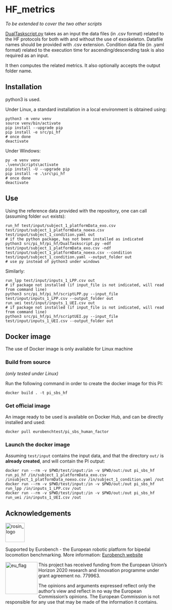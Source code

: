 # HF_metrics

_To be extended to cover the two other scripts_

[DualTaskscript.py](src/pi_hf/DualTaskscript.py) takes as an input the data files (in .csv format) related to the HF protocols for both with and without the use of exoskeleton.
Datafile names should be provided with .csv extension.
Condition data file (in .yaml format) related to the execution time for ascending/descending task is also required as an input.

It then computes the related metrics. It also optionally accepts the output folder name.

## Installation

python3 is used.

Under Linux, a standard installation in a local environment is obtained using:

```term
python3 -m venv venv
source venv/bin/activate
pip install --upgrade pip
pip install -e src/pi_hf
# once done
deactivate
```

Under Windows:

```term
py -m venv venv
.\venv\Scripts\activate
pip install -U --upgrade pip
pip install -e .\src\pi_hf
# once done
deactivate
```

## Use

Using the reference data provided with the repository, one can call (assuming folder `out` exists):

```console
run_hf test/input/subject_1_platformData_exo.csv test/input/subject_1_platformData_noexo.csv test/input/subject_1_condition.yaml out
# if the python package, has not been installed as indicated
python3 src/pi_hf/pi_hf/DualTaskscript.py -edf test/input/subject_1_platformData_exo.csv -ndf test/input/subject_1_platformData_noexo.csv --condition test/input/subject_1_condition.yaml --output_folder out
# use py instead of python3 under windows
```

Similarly:

```console
run_lpp test/input/inputs_1_LPP.csv out
# if package not installed (if input_file is not indicated, will read from command line)
python3 src/pi_hf/pi_hf/scriptLPP.py --input_file test/input/inputs_1_LPP.csv --output_folder out
run_uei test/input/inputs_1_UEI.csv out
# if package not installed (if input_file is not indicated, will read from command line)
python3 src/pi_hf/pi_hf/scriptUEI.py --input_file test/input/inputs_1_UEI.csv --output_folder out
```

## Docker image

The use of Docker image is only available for Linux machine
### Build from source

_(only tested under Linux)_

Run the following command in order to create the docker image for this PI:

```console
docker build . -t pi_sbs_hf
```

### Get official image

An image ready to be used is available on Docker Hub, and can be directly installed and used:

```console
docker pull eurobenchtest/pi_sbs_human_factor
```

### Launch the docker image

Assuming `test/input` contains the input data, and that the directory `out/` is **already created**, and will contain the PI output:

```shell
docker run --rm -v $PWD/test/input:/in -v $PWD/out:/out pi_sbs_hf run_pi_hf /in/subject_1_platformData_exo.csv /insubject_1_platformData_noexo.csv /in/subject_1_condition.yaml /out
docker run --rm -v $PWD/test/input:/in -v $PWD/out:/out pi_sbs_hf run_lpp /in/inputs_1_LPP.csv /out
docker run --rm -v $PWD/test/input:/in -v $PWD/out:/out pi_sbs_hf run_uei /in/inputs_1_UEI.csv /out
```

## Acknowledgements

<a href="http://eurobench2020.eu">
  <img src="http://eurobench2020.eu/wp-content/uploads/2018/06/cropped-logoweb.png"
       alt="rosin_logo" height="60" >
</a>

Supported by Eurobench - the European robotic platform for bipedal locomotion benchmarking.
More information: [Eurobench website][eurobench_website]

<img src="http://eurobench2020.eu/wp-content/uploads/2018/02/euflag.png"
     alt="eu_flag" width="100" align="left" >

This project has received funding from the European Union’s Horizon 2020
research and innovation programme under grant agreement no. 779963.

The opinions and arguments expressed reflect only the author‘s view and
reflect in no way the European Commission‘s opinions.
The European Commission is not responsible for any use that may be made
of the information it contains.

[eurobench_logo]: http://eurobench2020.eu/wp-content/uploads/2018/06/cropped-logoweb.png
[eurobench_website]: http://eurobench2020.eu "Go to website"
